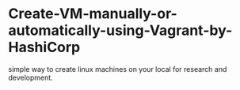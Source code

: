 # Create-VM-manually-or-automatically-using-Vagrant-by-HashiCorp
simple way to create linux machines on your local for research and development.
